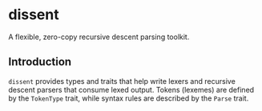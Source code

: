 # dissent

A flexible, zero-copy recursive descent parsing toolkit.

## Introduction

`dissent` provides types and traits that help write lexers and recursive descent
parsers that consume lexed output. Tokens (lexemes) are defined by the `TokenType`
trait, while syntax rules are described by the `Parse` trait.
